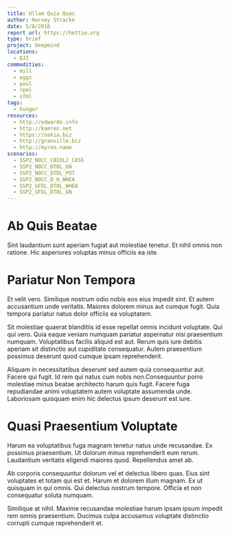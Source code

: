```yaml
---
title: Ullam Quia Quas
author: Harvey Stracke
date: 5/8/2016
report url: https://hettie.org
type: brief
project: Deepmind
locations:
  - DJI
commodities:
  - mill
  - eggs
  - poul
  - rpml
  - sfml
tags:
  - hunger
resources:
  - http://edwardo.info
  - http://kamren.net
  - https://nakia.biz
  - http://granville.biz
  - http://myron.name
scenarios:
  - SSP2_NOCC_CBIOL2_CASS
  - SSP2_NOCC_DTOL_GN
  - SSP2_NOCC_DTOL_POT
  - SSP2_NOCC_D_H_WHEA
  - SSP2_GFDL_DTOL_WHEA
  - SSP2_GFDL_DTOL_GN
---
```

# Ab Quis Beatae
Sint laudantium sunt aperiam fugiat aut molestiae tenetur. Et nihil omnis non ratione. Hic asperiores voluptas minus officiis ea iste.

# Pariatur Non Tempora
Et velit vero. Similique nostrum odio nobis eos eius impedit sint. Et autem accusantium unde veritatis. Maiores dolorem minus aut cumque fugit. Quia tempora pariatur natus dolor officiis ea voluptatem.
 Sit molestiae quaerat blanditiis id esse repellat omnis incidunt voluptate. Qui qui vero. Quia eaque veniam numquam pariatur aspernatur nisi praesentium numquam. Voluptatibus facilis aliquid est aut. Rerum quis iure debitis aperiam sit distinctio aut cupiditate consequatur. Autem praesentium possimus deserunt quod cumque ipsam reprehenderit.
 Aliquam in necessitatibus deserunt sed autem quia consequuntur aut. Facere qui fugit. Id rem qui natus cum nobis non.Consequuntur porro molestiae minus beatae architecto harum quis fugit. Facere fuga repudiandae animi voluptatem autem voluptate assumenda unde. Laboriosam quisquam enim hic delectus ipsum deserunt est iure.

# Quasi Praesentium Voluptate
Harum ea voluptatibus fuga magnam tenetur natus unde recusandae. Ex possimus praesentium. Ut dolorum minus reprehenderit eum rerum. Laudantium veritatis eligendi maiores quod. Repellendus amet ab.
 Ab corporis consequuntur dolorum vel et delectus libero quas. Eius sint voluptates et totam qui est et. Harum et dolorem illum magnam. Ex ut quisquam in qui omnis. Qui delectus nostrum tempore. Officia et non consequatur soluta numquam.
 Similique at nihil. Maxime recusandae molestiae harum ipsam ipsum impedit rem omnis praesentium. Ducimus culpa accusamus voluptate distinctio corrupti cumque reprehenderit et.
